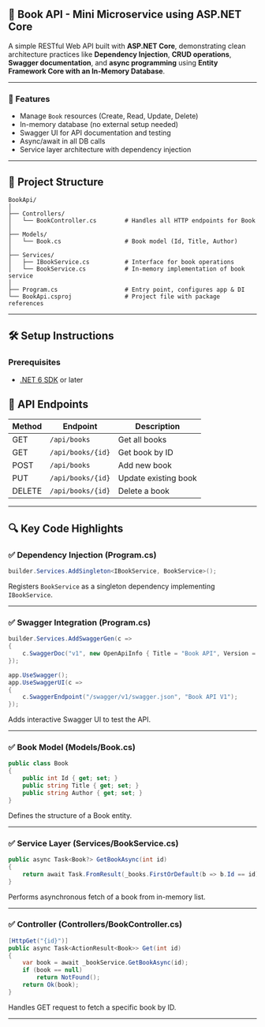 ## 📘 Book API - Mini Microservice using ASP.NET Core

A simple RESTful Web API built with **ASP.NET Core**, demonstrating clean architecture practices like **Dependency Injection**, **CRUD operations**, **Swagger documentation**, and **async programming** using **Entity Framework Core with an In-Memory Database**.

---

### 🚀 Features

- Manage `Book` resources (Create, Read, Update, Delete)
- In-memory database (no external setup needed)
- Swagger UI for API documentation and testing
- Async/await in all DB calls
- Service layer architecture with dependency injection

---

## 📂 Project Structure

```
BookApi/
│
├── Controllers/
│   └── BookController.cs        # Handles all HTTP endpoints for Book
│
├── Models/
│   └── Book.cs                  # Book model (Id, Title, Author)
│
├── Services/
│   ├── IBookService.cs          # Interface for book operations
│   └── BookService.cs           # In-memory implementation of book service
│
├── Program.cs                   # Entry point, configures app & DI
└── BookApi.csproj               # Project file with package references
```

---

## 🛠️ Setup Instructions

### Prerequisites

- [.NET 6 SDK](https://dotnet.microsoft.com/en-us/download) or later

## 📄 API Endpoints

| Method | Endpoint            | Description          |
|--------|---------------------|----------------------|
| GET    | `/api/books`        | Get all books        |
| GET    | `/api/books/{id}`   | Get book by ID       |
| POST   | `/api/books`        | Add new book         |
| PUT    | `/api/books/{id}`   | Update existing book |
| DELETE | `/api/books/{id}`   | Delete a book        |

---

## 🔍 Key Code Highlights

### ✅ Dependency Injection (Program.cs)

```csharp
builder.Services.AddSingleton<IBookService, BookService>();
```

Registers `BookService` as a singleton dependency implementing `IBookService`.

---

### ✅ Swagger Integration (Program.cs)

```csharp
builder.Services.AddSwaggerGen(c =>
{
    c.SwaggerDoc("v1", new OpenApiInfo { Title = "Book API", Version = "v1" });
});
```

```csharp
app.UseSwagger();
app.UseSwaggerUI(c =>
{
    c.SwaggerEndpoint("/swagger/v1/swagger.json", "Book API V1");
});
```

Adds interactive Swagger UI to test the API.

---

### ✅ Book Model (Models/Book.cs)

```csharp
public class Book
{
    public int Id { get; set; }
    public string Title { get; set; }
    public string Author { get; set; }
}
```

Defines the structure of a Book entity.

---

### ✅ Service Layer (Services/BookService.cs)

```csharp
public async Task<Book?> GetBookAsync(int id)
{
    return await Task.FromResult(_books.FirstOrDefault(b => b.Id == id));
}
```

Performs asynchronous fetch of a book from in-memory list.

---

### ✅ Controller (Controllers/BookController.cs)

```csharp
[HttpGet("{id}")]
public async Task<ActionResult<Book>> Get(int id)
{
    var book = await _bookService.GetBookAsync(id);
    if (book == null)
        return NotFound();
    return Ok(book);
}
```

Handles GET request to fetch a specific book by ID.

---
